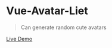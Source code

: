 # Vue-Avatar-Liet

> Can generate random cute avatars

[Live Demo](https://vue-avatar.elonehoo.xyz)


